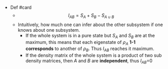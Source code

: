 - Def #card
	- $$
	  I_{A B}=S_A+S_B-S_{A \cup B}
	  $$
	- Intuitively, how much one can infer about the other subsystem if one knows about one subsystem.
		- If the whole system is in a pure state but $S_A$ and $S_B$ are at the maximum, this means that each eigenstate of $\rho_A$ **1-1 corresponds** to another of $\rho_B$. Thus $I_{AB}$ reaches it maximum.
		- If the density matrix of the whole system is a product of two sub density matrices, then $A$ and $B$ are **independent**, thus $I_{AB}$=0